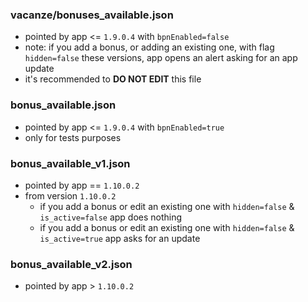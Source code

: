 ### vacanze/bonuses_available.json
- pointed by app <= `1.9.0.4` with `bpnEnabled=false`
- note: if you add a bonus, or adding an existing one, with flag `hidden=false` these versions, app opens an alert asking for an app update
- it's recommended to **DO NOT EDIT** this file

### bonus_available.json
- pointed by app <= `1.9.0.4` with `bpnEnabled=true`
- only for tests purposes

### bonus_available_v1.json
- pointed by app == `1.10.0.2`
- from version `1.10.0.2`
    - if you add a bonus or edit an existing one with `hidden=false` & `is_active=false` app does nothing
    - if you add a bonus or edit an existing one with `hidden=false` & `is_active=true` app asks for an update

### bonus_available_v2.json
- pointed by app > `1.10.0.2`



